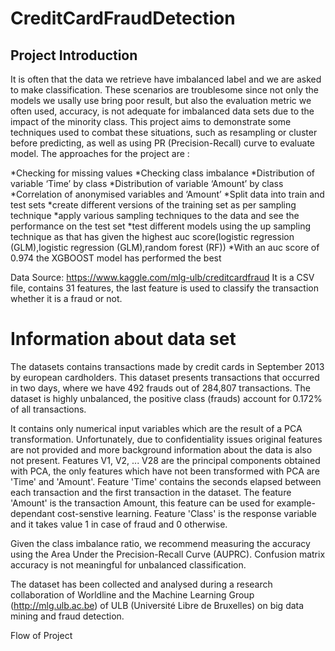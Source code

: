 # CreditCardFraudDetection

## Project Introduction

It is often that the data we retrieve have imbalanced label and we are asked to make classification. These scenarios are troublesome since not only the models we usally use bring poor result, but also the evaluation metric we often used, accuracy, is not adequate for imbalanced data sets due to the impact of the minority class. This project aims to demonstrate some techniques used to combat these situations, such as resampling or cluster before predicting, as well as using PR (Precision-Recall) curve to evaluate model. The approaches for the project are :

*Checking for missing values
*Checking class imbalance
*Distribution of variable ‘Time’ by class
*Distribution of variable ‘Amount’ by class
*Correlation of anonymised variables and ‘Amount’
*Split data into train and test sets
*create different versions of the training set as per sampling technique
*apply various sampling techniques to the data and see the performance on the test set
*test different models using the up sampling technique as that has given the highest auc score(logistic regression (GLM),logistic regression (GLM),random forest (RF))
*With an auc score of 0.974 the XGBOOST model has performed the best 

Data Source: https://www.kaggle.com/mlg-ulb/creditcardfraud
It is a CSV file, contains 31 features, the last feature is used to classify the transaction whether it is a fraud or not.

# Information about data set

The datasets contains transactions made by credit cards in September 2013 by european cardholders. This dataset presents transactions that occurred in two days, where we have 492 frauds out of 284,807 transactions. The dataset is highly unbalanced, the positive class (frauds) account for 0.172% of all transactions.

It contains only numerical input variables which are the result of a PCA transformation. Unfortunately, due to confidentiality issues original features are not provided and more background information about the data is also not present. Features V1, V2, ... V28 are the principal components obtained with PCA, the only features which have not been transformed with PCA are 'Time' and 'Amount'. Feature 'Time' contains the seconds elapsed between each transaction and the first transaction in the dataset. The feature 'Amount' is the transaction Amount, this feature can be used for example-dependant cost-senstive learning. Feature 'Class' is the response variable and it takes value 1 in case of fraud and 0 otherwise.

Given the class imbalance ratio, we recommend measuring the accuracy using the Area Under the Precision-Recall Curve (AUPRC). Confusion matrix accuracy is not meaningful for unbalanced classification.

The dataset has been collected and analysed during a research collaboration of Worldline and the Machine Learning Group (http://mlg.ulb.ac.be) of ULB (Université Libre de Bruxelles) on big data mining and fraud detection.

Flow of Project



